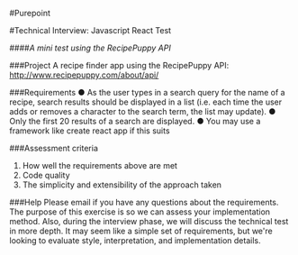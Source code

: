 #Purepoint

#Technical Interview: Javascript React Test

####_A mini test using the RecipePuppy API_


###Project
A recipe finder app using the RecipePuppy API: http://www.recipepuppy.com/about/api/


###Requirements
● As the user types in a search query for the name of a recipe, search results should be
displayed in a list (i.e. each time the user adds or removes a character to the search
term, the list may update).
● Only the first 20 results of a search are displayed.
● You may use a framework like create react app if this suits


###Assessment criteria
1. How well the requirements above are met
2. Code quality
3. The simplicity and extensibility of the approach taken


###Help
Please email if you have any questions about the requirements.
The purpose of this exercise is so we can assess your implementation method. Also, during the interview phase, we will discuss the technical test in more depth. It may seem like a simple set of requirements, but we're looking to evaluate style, interpretation, and implementation details.

